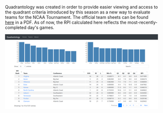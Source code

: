 Quadrantology was created in order to provide easier viewing and access to the quadrant criteria introduced
            by this season as a new way to evaluate teams for the NCAA Tournament. The official team sheets can be found
            <a href="https://extra.ncaa.org/solutions/rpi/SitePages/Home.aspx">here</a> in a PDF. As of now, the RPI calculated here reflects the most-recently-completed day's games.

![alt text](readme_images/quadrantology_home.PNG?raw=true "Home")